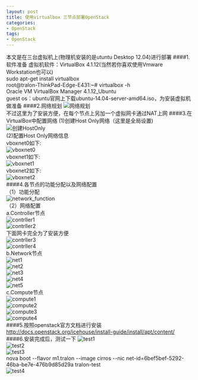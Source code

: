```yaml
---
layout: post
title: 使用virtualbox 三节点部署OpenStack
categories:
- OpenStack
tags:
- OpenStack
---
```

本文是在三台虚拟机上(物理机安装的是utuntu Desktop 12.04)进行部署
####1.软件准备
虚拟机软件：VirtualBox 4.1.12(当然若你喜欢使用Vmware Workstation也可以)  
sudo apt-get install virtualbox  
root@tralon-ThinkPad-Edge-E431:~# virtualbox -h  
Oracle VM VirtualBox Manager 4.1.12_Ubuntu  
guest os：ubuntu官网上下载ubuntu-14.04-server-amd64.iso，为安装虚拟机做准备
####2.网络规划
![网络规划](/media/pic/network_plan.png '网络规划')  
不过这里为了安装方便，在每个节点上另加一个虚拟网卡通过NAT上网
####3.在VirtualBox中配置网络
(1)创建Host Only网络（这里是全局设置)  
![创建HostOnly](/media/pic/hostonly.png '创建HostOnly')    
(2)配置Host Only网络信息    
vboxnet0如下:  
    ![vboxnet0](/media/pic/vboxnet0.png 'vboxnet0')  
vboxnet1如下:  
    ![vboxnet1](/media/pic/vboxnet1.png 'vboxnet1')   
vboxnet2如下:  
    ![vboxnet2](/media/pic/vboxnet2.png 'vboxnet2')   
####4.各节点的功能分配以及网络配置  
 （1）功能分配  
    ![network_function](/media/pic/network_function.png 'network_function')  
 （2）网络配置  
    a.Controller节点  
     ![contrller1](/media/pic/contr1.png 'controller1')  
     ![contrller2](/media/pic/contr2.png 'controller2')  
     下面网卡完全为了安装方便  
     ![contrller3](/media/pic/contr3.png 'controller3')  
     ![contrller4](/media/pic/contr3.png 'controller4')  
    b.Network节点  
     ![net1](/media/pic/net1.png 'network1')    
     ![net2](/media/pic/net2.png 'network2')  
     ![net3](/media/pic/net3.png 'network3')  
     ![net4](/media/pic/net4.png 'network4')    
     ![net5](/media/pic/net5.png 'network5')    
    c.Compute节点  
     ![compute1](/media/pic/compu1.png 'compute1')     
     ![compute2](/media/pic/compu2.png 'compute2')     
     ![compute3](/media/pic/compu3.png 'compute3')     
     ![compute4](/media/pic/compu4.png 'compute4')      
####5.按照openstack官方文档进行安装
http://docs.openstack.org/icehouse/install-guide/install/apt/content/
####6.安装完成后，测试一下
  ![test1](/media/pic/test1.png 'test1')     
  ![test2](/media/pic/test2.png 'test2')   
  ![test3](/media/pic/test3.png 'test3')   
  nova boot --flavor m1.tralon --image cirros --nic net-id=6bef5bef-5292-46ba-be7e-476b9d85d29a tralon-test  
  ![test4](/media/pic/test4.png 'test4')   
